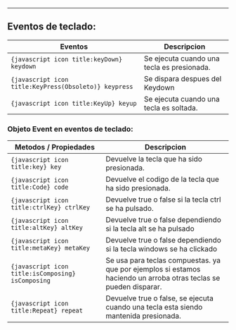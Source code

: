 
---
## Eventos de teclado:

| **Eventos**                                           | **Descripcion**                            |
| ----------------------------------------------------- | ------------------------------------------ |
| `{javascript icon title:keyDown} keydown`             | Se ejecuta cuando una tecla es presionada. |
| `{javascript icon title:KeyPress(Obsoleto)} keypress` | Se dispara despues del Keydown             |
| `{javascript icon title:KeyUp} keyup`<br>             | Se ejecuta cuando una tecla es soltada.    |


### Objeto Event en eventos de teclado:

| **Metodos / Propiedades**                         | **Descripcion**                                                                                                   |
| ------------------------------------------------- | ----------------------------------------------------------------------------------------------------------------- |
| `{javascript icon title:key} key`                 | Devuelve la tecla que ha sido presionada.                                                                         |
| `{javascript icon title:Code} code`               | Devuelve el codigo de la tecla que ha sido presionada.                                                            |
| `{javascript icon title:ctrlKey} ctrlKey`<br>     | Devuelve true o false si la tecla ctrl se ha pulsado.                                                             |
| `{javascript icon title:altKey} altKey`           | Devuelve true o false dependiendo si la tecla alt se ha pulsado                                                   |
| `{javascript icon title:metaKey} metaKey`         | Devuelve true o false dependiendo si la tecla windows se ha clickado                                              |
| `{javascript icon title:isComposing} isComposing` | Se usa para teclas compuestas. ya que por ejemplos si estamos haciendo un arroba otras teclas se pueden disparar. |
| `{javascript icon title:Repeat} repeat`           | Devuelve true o false, se ejecuta cuando una tecla esta siendo mantenida presionada.                              |
